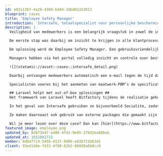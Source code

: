 ```yaml
---
id: e02a13bf-4a28-4360-b484-3dbd02a53613
blueprint: cases
title: 'Employee Safety Manager'
introduction: 'Intersafe, totaalspecialist voor persoonlijke beschermingsmiddelen, veiligheid en gezondheid van medewerkers op iedere werkplek.'
description: |-
  Veiligheid van medewerkers is een belangrijk vraagstuk in zowel de industrie als op kantoor. Als belangrijke marktspeler in Nederland, België en Frankrijk verbetert Intersafe met haar diensten en producten de arbeidsomstandigheden, veiligheid en het welzijn van medewerkers. Daarbij zijn innovatie en digitalisering van bedrijfsprocessen voor Intersafe een voorwaarde om klanten optimaal te kunnen ontzorgen. Het bedrijf vroeg DLF-lid Bitfactory om hierbij te helpen.

  De eerste stap was daarbij om inzicht te krijgen in alle klantprocessen. Daarom zijn vanuit het perspectief van alle eindgebruikers de complete processen van aanschaf tot vervanging van PBM’s en veiligheidsmiddelen in kaart gebracht. Al deze processen moesten vervolgens samenkomen in een slimme webapplicatie voor de gehele keten. Gebruiksvriendelijkheid en stabiele API-koppelingen met de bestaande Intersafe ERP- en PIM-systemen waren hierbij het uitgangspunt.

  De oplossing werd de Employee Safety Manager. Een gebruiksvriendelijke serviceportal en commercetool waarmee alle betrokken partijen in de keten het volledige orderproces rondom PBM’s en veiligheidsmiddelen efficiënt online kunnen uitvoeren en volgen.

  Managers hebben via het portal volledig inzicht en controle over bestelde PBM’s, budgetten en toekomstige uitgaven. Zo kunnen ze eenvoudig compliant zijn op het gebied van PBM’s en veiligheidsmiddelen.

  ![](statamic://asset::cases::intersafe_detail.png)

  Daarbij ontvangen medewerkers automatisch een e-mail tegen de tijd dat hun PBM aan vervanging toe is. Zij bestellen vervolgens zelf een vervangend product uit hun gepersonaliseerde assortiment. Bijkomend voordeel van deze selfservice is het toegenomen veiligheidsbewustzijn bij de mensen op de werkvloer.

  Specialisten voeren bij het aanmeten van maatwerk-PBM’s de specificaties in op het serviceportal. De order wordt direct in het ordersysteem van Intersafe geschoten en daardoor sneller in productie genomen door de betreffende leverancier.

  ## Laravel helpt met out-of-box oplossingen ##
  Het framework van Laravel heeft Bitfactory tijdens de realisatie geholpen met veel out-of-box oplossingen, waardoor ze snel nieuwe features konden implementeren.

  In het geval van Intersafe gebruiken ze bijvoorbeeld Socialite, zodat ze een eigen authenticatie-koppeling konden opzetten per klant met een Azure (single sign-on) omgeving voor elk van hun klanten. Ook is er queuing-system geïmplementeerd waarmee berichten in een wachtrij worden gezet. De verzender hoeft hierdoor niet te wachten totdat alle berichten zijn verzonden, omdat alles op de achtergrond wordt verwerkt. Ook wordt Laravel Passport gebruikt voor de authenticatie van de API waardoor deze standaard beveiligd is.

  Ze maken daarnaast ook gebruik van externe packages die gemaakt zijn voor Laravel. Denk hierbij aan 'rollen & rechten' en het maken Excel-exports. Hierdoor kon Bitfactory zich goed focussen op de maatwerk onderdelen van het traject en vertrouwen op de stabiliteit, snelheid en veiligheid van Laravel.

  Wil je meer lezen over deze case? Dan kan [hier](https://www.bitfactory.nl/nl/cases/intersafe).
featured_image: employee.png
updated_by: 8d873b47-ad86-4fd3-9e95-27842ea80beb
updated_at: 1652881715
member: 0db47724-545b-413f-9d06-e82bf21b63d1
client: 93ed140e-fd31-4f80-8262-008d9a8b0cc0
---
```

